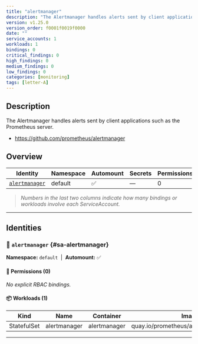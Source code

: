 ```yaml
---
title: "alertmanager"
description: "The Alertmanager handles alerts sent by client applications such as the Prometheus server."
version: v1.25.0
version_order: f0001f0019f0000
date: ""
service_accounts: 1
workloads: 1
bindings: 0
critical_findings: 0
high_findings: 0
medium_findings: 0
low_findings: 0
categories: [monitoring]
tags: [letter-A]
---
```


## Description

The Alertmanager handles alerts sent by client applications such as the Prometheus server.

- https://github.com/prometheus/alertmanager

## Overview

| Identity                           | Namespace | Automount | Secrets | Permissions | Workloads | Risk |
| ---------------------------------- | --------- | --------- | ------- | ----------- | --------- | ---- |
| [`alertmanager`](#sa-alertmanager) | default   | ✅        | —       | 0           | 1         | —    |

> _Numbers in the last two columns indicate how many bindings or workloads involve each ServiceAccount._

---

## Identities

### 🤖 `alertmanager` {#sa-alertmanager}

**Namespace:** `default`  |  **Automount:** ✅

#### 🔑 Permissions (0)

_No explicit RBAC bindings._

#### 📦 Workloads (1)

| Kind        | Name         | Container    | Image                                   |
| ----------- | ------------ | ------------ | --------------------------------------- |
| StatefulSet | alertmanager | alertmanager | quay.io/prometheus/alertmanager:v0.28.1 |

---
